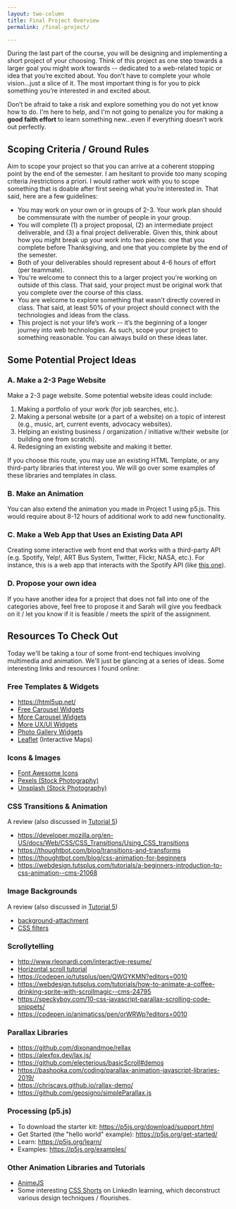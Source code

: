 ```yaml
---
layout: two-column
title: Final Project Overview
permalink: /final-project/

---
```


<style>
    .project-schedule th, .project-schedule td{
        width: auto;
        min-width: 90px;
    }
    .project-schedule td:nth-child(2) {
        min-width: 170px;
    }
</style>

During the last part of the course, you will be designing and implementing a short project of your choosing. Think of this project as one step towards a larger goal you might work towards -- dedicated to a web-related topic or idea that you’re excited about. You don’t have to complete your whole vision...just a slice of it. The most important thing is for you to pick something you’re interested in and excited about.

Don’t be afraid to take a risk and explore something you do not yet know how to do. I'm here to help, and I'm not going to penalize you for making a **good faith effort** to learn something new...even if everything doesn't work out perfectly. 

## Scoping Criteria / Ground Rules
Aim to scope your project so that you can arrive at a coherent stopping point by the end of the semester. I am hesitant to provide too many scoping criteria /restrictions a priori. I would rather work with you to scope something that is doable after first seeing what you’re interested in. That said, here are a few guidelines:

* You may work on your own or in groups of 2-3. Your work plan should be commensurate with the number of people in your group.
* You will complete (1) a project proposal, (2) an intermediate project deliverable, and (3) a final project deliverable. Given this, think about how you might break up your work into two pieces: one that you complete before Thanksgiving, and one that you complete by the end of the semester.
* Both of your deliverables should represent about 4-6 hours of effort (per teammate). 
* You're welcome to connect this to a larger project you're working on outside of this class. That said, your project must be original work that you complete over the course of this class. 
* You are welcome to explore something that wasn't directly covered in class. That said, at least 50% of your project should connect with the technologies and ideas from the class. 
* This project is not your life’s work -- it’s the beginning of a longer journey into web technologies. As such, scope your project to something reasonable. You can always build on these ideas later.

## Some Potential Project Ideas

### A. Make a 2-3 Page Website
Make a 2-3 page website. Some potential website ideas could include:
1. Making a portfolio of your work (for job searches, etc.).
1. Making a personal website (or a part of a website) on a topic of interest (e.g., music, art, current events, advocacy websites).
1. Helping an existing business / organization / initiative w/their website (or building one from scratch).
1. Redesigning an existing website and making it better.

If you choose this route, you may use an existing HTML Template, or any third-party libraries that interest you. We will go over some examples of these libraries and templates in class.

### B. Make an Animation
You can also extend the animation you made in Project 1 using p5.js. This would require about 8-12 hours of additional work to add new functionality.

### C. Make a Web App that Uses an Existing Data API
Creating some interactive web front end that works with a third-party API (e.g. Spotify, Yelp!, ART Bus System, Twitter, Flickr, NASA, etc.). For instance, this is a web app that interacts with the Spotify API (like <a href="https://gitriley.github.io/everlysn/" target="_blank">this one</a>).

### D. Propose your own idea
If you have another idea for a project that does not fall into one of the categories above, feel free to propose it and Sarah will give you feedback on it / let you know if it is feasible / meets the spirit of the assignment.

## Resources To Check Out
Today we'll be taking a tour of some front-end techiques involving multimedia and animation. We'll just be glancing at a series of ideas. Some interesting links and resources I found online:

### Free Templates & Widgets
* <a href="https://html5up.net/" target="_blank">https://html5up.net/</a>
* <a href="https://freefrontend.com/javascript-carousels/" target="_blank">Free Carousel Widgets</a>
* <a href="https://www.cssscript.com/tag/carousel/" target="_blank">More Carousel Widgets</a>
* <a href="https://freefrontend.com/html-code-examples/" target="_blank">More UX/UI Widgets</a>
* <a href="https://code.tutsplus.com/articles/best-free-open-source-javascript-lightbox-widgets-and-plugins--cms-39898" target="_blank">Photo Gallery Widgets</a>
* <a href="https://leafletjs.com/examples/quick-start/ " target="_blank">Leaflet</a> (Interactive Maps)

### Icons & Images
* <a href="https://fontawesome.com/icons" target="_blank">Font Awesome Icons</a>
* <a href="https://www.pexels.com/" target="_blank">Pexels (Stock Photography)</a>
* <a href="https://unsplash.com/" target="_blank">Unsplash (Stock Photography)</a>

### CSS Transitions & Animation
A review (also discussed in [Tutorial 5](/fall2022/assignments/tutorial05))
* <a href="https://developer.mozilla.org/en-US/docs/Web/CSS/CSS_Transitions/Using_CSS_transitions" target="_blank">https://developer.mozilla.org/en-US/docs/Web/CSS/CSS_Transitions/Using_CSS_transitions</a>
* <a href="https://thoughtbot.com/blog/transitions-and-transforms" target="_blank">https://thoughtbot.com/blog/transitions-and-transforms</a>
* <a href="https://thoughtbot.com/blog/css-animation-for-beginners" target="_blank">https://thoughtbot.com/blog/css-animation-for-beginners</a>
* <a href="https://webdesign.tutsplus.com/tutorials/a-beginners-introduction-to-css-animation--cms-21068" target="_blank">https://webdesign.tutsplus.com/tutorials/a-beginners-introduction-to-css-animation--cms-21068</a>

### Image Backgrounds
A review (also discussed in [Tutorial 5](/fall2022/assignments/tutorial05))
* <a href="https://www.w3schools.com/cssref/pr_background-attachment.asp" target="_blank">background-attachment</a>
* <a href="https://www.w3schools.com/cssref/css3_pr_filter.asp" target="_blank">CSS filters</a>

### Scrollytelling
* <a href="http://www.rleonardi.com/interactive-resume/" target="_blank">http://www.rleonardi.com/interactive-resume/</a>
* <a href="https://www.youtube.com/watch?v=OeaHnxahf40" target="_blank">Horizontal scroll tutorial</a>
* <a href="https://codepen.io/tutsplus/pen/QWGYKMN?editors=0010" target="_blank">https://codepen.io/tutsplus/pen/QWGYKMN?editors=0010</a>
* <a href="https://webdesign.tutsplus.com/tutorials/how-to-animate-a-coffee-drinking-sprite-with-scrollmagic--cms-24795" target="_blank">https://webdesign.tutsplus.com/tutorials/how-to-animate-a-coffee-drinking-sprite-with-scrollmagic--cms-24795</a>
* <a href="https://speckyboy.com/10-css-javascript-parallax-scrolling-code-snippets/" target="_blank">https://speckyboy.com/10-css-javascript-parallax-scrolling-code-snippets/</a>
* <a href="https://codepen.io/animaticss/pen/orWRWp?editors=0010" target="_blank">https://codepen.io/animaticss/pen/orWRWp?editors=0010</a>

### Parallax Libraries
* <a href="https://github.com/dixonandmoe/rellax" target="_blank">https://github.com/dixonandmoe/rellax</a>
* <a href="https://alexfox.dev/lax.js/" target="_blank">https://alexfox.dev/lax.js/</a>
* <a href="https://github.com/electerious/basicScroll#demos" target="_blank">https://github.com/electerious/basicScroll#demos</a>
* <a href="https://bashooka.com/coding/parallax-animation-javascript" target="_blank">https://bashooka.com/coding/parallax-animation-javascript-libraries-2019/</a>
* <a href="https://chriscavs.github.io/rallax-demo/" target="_blank">https://chriscavs.github.io/rallax-demo/</a>
* <a href="https://github.com/geosigno/simpleParallax.js" target="_blank">https://github.com/geosigno/simpleParallax.js</a>

### Processing (p5.js)
* To download the starter kit: <a href="https://p5js.org/download/support.html" target="_blank">https://p5js.org/download/support.html</a>
* Get Started (the "hello world" example): <a href="https://p5js.org/get-started/" target="_blank">https://p5js.org/get-started/</a> 
* Learn: <a href="https://p5js.org/learn/" target="_blank">https://p5js.org/learn/</a>
* Examples: <a href="https://p5js.org/examples/" target="_blank">https://p5js.org/examples/</a>

### Other Animation Libraries and Tutorials
* <a href="https://github.com/juliangarnier/anime#getting-started" target="_blank">AnimeJS</a>
* Some interesting <a href="https://www.linkedin.com/learning/css-shorts/welcome?u=75814418" target="_blank">CSS Shorts</a> on LinkedIn learning, which deconstruct various design techniques / flourishes.